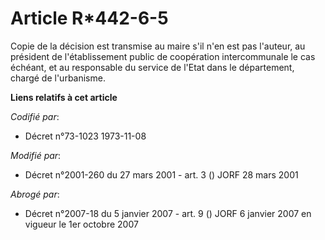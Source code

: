 # Article R*442-6-5

Copie de la décision est transmise au maire s'il n'en est pas l'auteur, au président de l'établissement public de coopération
intercommunale le cas échéant, et au responsable du service de l'Etat dans le département, chargé de l'urbanisme.

**Liens relatifs à cet article**

_Codifié par_:

  - Décret n°73-1023 1973-11-08

_Modifié par_:

  - Décret n°2001-260 du 27 mars 2001 - art. 3 () JORF 28 mars 2001

_Abrogé par_:

  - Décret n°2007-18 du 5 janvier 2007 - art. 9 () JORF 6 janvier 2007 en vigueur le 1er octobre 2007
